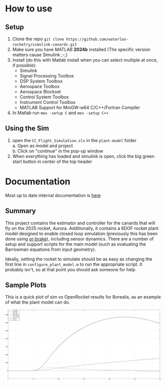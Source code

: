 # How to use
## Setup
1. Clone the repo `git clone https://github.com/waterloo-rocketry/simulink-canards.git`
2. Make sure you have MATLAB **2024b** installed (The specific version matters cause Simulink ;-;)
3. Install (do this with Matlab install when you can select multiple at once, if possible):
    - Simulink
    - Signal Processing Toolbox
    - DSP System Toolbox
    - Aerospace Toolbox
    - Aerospace Blockset
    - Control System Toolbox
    - Instrument Control Toolbox
    - MATLAB Support for MinGW-w64 C/C++/Fortran Compiler
4. In Matlab run `mex -setup C` and `mex -setup C++`

## Using the Sim
1. open the `CC_Flight_Simulation.slx` in the `plant-model` folder \
   a. Open as model and project \
   b. Click on "continue" in the pop-up window   
2. When everything has loaded and simulink is open, click the big green start button in center of the top header

# Documentation
Most up to date internal documentation is [here](https://www.overleaf.com/project/67239de67b73b702d3233692)

## Summary

This project contains the estimator and controller for the canards that will fly on the 2025 rocket, Aurora. Additionally, it contains a 6DOF rocket plant model designed to enable closed loop simulation (previously this has been done using [or-brake](https://github.com/waterloo-rocketry/or-airbrake-plugin)), including sensor dynamics. There are a number of setup and support scripts for the main model (such as evaluating the Barrowman equations from input geometry). 

Ideally, setting the rocket to simulate should be as easy as changing the first line in `configure_plant_model.m` to run the appropriate script. It probably isn't, so at that point you should ask someone for help

## Sample Plots
This is a quick plot of sim vs OpenRocket results for Borealis, as an example of what the plant model can do.

![.](/sample.png)
